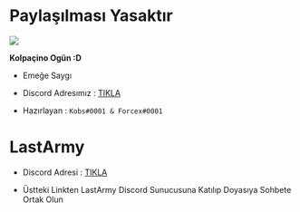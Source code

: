 # Paylaşılması Yasaktır

<img src="https://cdn.discordapp.com/attachments/726744679454081125/728555214021460028/a_6963b2073bea1582c1d3e4401db19c2f.gif">



**Kolpaçino Ogün :D**

- Emeğe Saygı

- Discord Adresımız : [TIKLA](https://discord.gg/kobs)

- Hazırlayan :  ``Kobs#0001 & Forcex#0001``

# LastArmy 

- Discord Adresi : [TIKLA](https://discord.gg/lastarmy)

- Üstteki Linkten LastArmy Discord Sunucusuna Katılıp Doyasıya Sohbete Ortak Olun